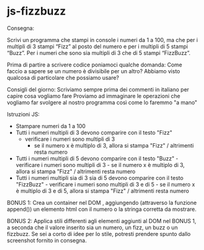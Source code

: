 # js-fizzbuzz

Consegna:

Scrivi un programma che stampi in console i numeri da 1 a 100, ma che per i multipli di 3 stampi “Fizz” al posto del numero e per i multipli di 5 stampi “Buzz”. Per i numeri che sono sia multipli di 3 che di 5 stampi “FizzBuzz”.

Prima di partire a scrivere codice poniamoci qualche domanda:
Come faccio a sapere se un numero è divisibile per un altro? Abbiamo visto qualcosa di particolare che possiamo usare?

Consigli del giorno:
Scriviamo sempre prima dei commenti in italiano per capire cosa vogliamo fare
Proviamo ad immaginare le operazioni che vogliamo far svolgere al nostro programma così come lo faremmo "a mano"

Istruzioni JS:
- Stampare numeri da 1 a 100 
- Tutti i numeri multipli di 3 devono comparire con il testo "Fizz"
    - verificare i numeri sono multipli di 3
        - se il numero x è multiplo di 3, allora si stampa "Fizz" / altrimenti resta numero
- Tutti i numeri multipli di 5 devono comparire con il testo "Buzz"
      - verificare i numeri sono multipli di 3
        - se il numero x è multiplo di 3, allora si stampa "Fizz" / altrimenti resta numero
- Tutti i numeri multipli sia di 3 sia di 5 devono comparire con il testo "FizzBuzz"
      - verificare i numeri sono multipli di 3 e di 5
        - se il numero x è multiplo di 3 e di 5, allora si stampa "Fizz" / altrimenti resta numero


BONUS 1:
Crea un container nel DOM , aggiungendo (attraverso la funzione append()) un elemento html con il numero o la stringa corretta da mostrare.

BONUS 2:
Applica stili differenti agli elementi aggiunti al DOM nel BONUS 1, a seconda che il valore inserito sia un numero, un fizz, un buzz o un fizzbuzz. Se sei a corto di idee per lo stile, potresti prendere spunto dallo screenshot fornito in consegna.